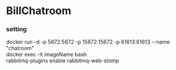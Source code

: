 # BillChatroom

### setting
docker run -d -p 5672:5672 -p 15672:15672 -p 61613:61613 --name "chatroom" <br>
docker exec -it imageName bash<br>
rabbitmq-plugins enable rabbitmq-web-stomp<br>
